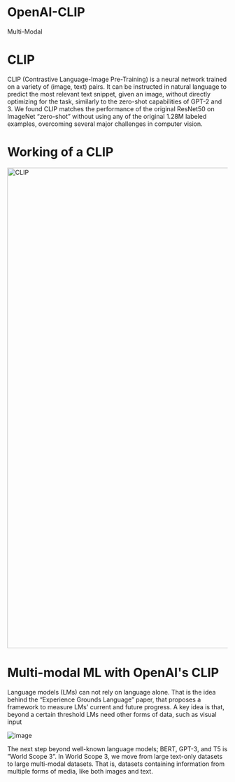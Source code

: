 # OpenAI-CLIP
Multi-Modal
# CLIP
CLIP (Contrastive Language-Image Pre-Training) is a neural network trained on a variety of (image, text) pairs. It can be instructed in natural language to predict the most relevant text snippet, given an image, without directly optimizing for the task, similarly to the zero-shot capabilities of GPT-2 and 3. We found CLIP matches the performance of the original ResNet50 on ImageNet “zero-shot” without using any of the original 1.28M labeled examples, overcoming several major challenges in computer vision.

# Working of a CLIP

<img width="1099" alt="CLIP" src="https://github.com/chonsram19/OpenAI-CLIP/assets/98534318/75ad3159-6c66-47c8-b77d-8f9d8090a6ce">

# Multi-modal ML with OpenAI's CLIP

Language models (LMs) can not rely on language alone. That is the idea behind the “Experience Grounds Language” paper, that proposes a framework to measure LMs' current and future progress. A key idea is that, beyond a certain threshold LMs need other forms of data, such as visual input

![image](https://github.com/chonsram19/OpenAI-CLIP/assets/98534318/cbb5d231-d523-466e-aef7-1bc938d0f47a)

The next step beyond well-known language models; BERT, GPT-3, and T5 is ”World Scope 3”. In World Scope 3, we move from large text-only datasets to large multi-modal datasets. That is, datasets containing information from multiple forms of media, like both images and text.


